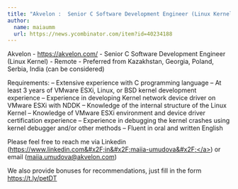 ```yaml
---
title: "Akvelon :  Senior C Software Development Engineer (Linux Kernel)"
author:
  name: maiaumm
  url: https://news.ycombinator.com/item?id=40234188
---
```

Akvelon - <a href="https:&#x2F;&#x2F;akvelon.com&#x2F;" rel="nofollow">https:&#x2F;&#x2F;akvelon.com&#x2F;</a> -  Senior C Software Development Engineer (Linux Kernel) - Remote - Preferred from Kazakhstan, Georgia, Poland, Serbia, India (can be considered)

Requirements:
– Extensive experience with C programming language 
– At least 3 years of VMware ESXi, Linux, or BSD kernel development experience
– Experience in developing Kernel network device driver on VMware ESXi with NDDK
– Knowledge of the internal structure of the Linux Kernel
– Knowledge of VMware ESXi environment and device driver certification experience
– Experience in debugging the kernel crashes using kernel debugger and&#x2F;or other methods
– Fluent in oral and written English

Please feel free to reach me via Linkedin (<a href="https:&#x2F;&#x2F;www.linkedin.com&#x2F;in&#x2F;maiia-umudova&#x2F;" rel="nofollow">https:&#x2F;&#x2F;www.linkedin.com&#x2F;in&#x2F;maiia-umudova&#x2F;</a>) or email (maiia.umudova@akvelon.com)

We also provide bonuses for recommendations, just fill in the form <a href="https:&#x2F;&#x2F;t.ly&#x2F;petDT" rel="nofollow">https:&#x2F;&#x2F;t.ly&#x2F;petDT</a>

